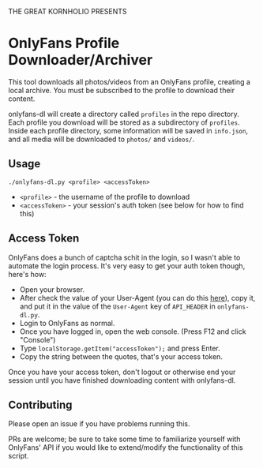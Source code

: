 THE GREAT KORNHOLIO PRESENTS

# OnlyFans Profile Downloader/Archiver
This tool downloads all photos/videos from an OnlyFans profile, creating a local archive.
You must be subscribed to the profile to download their content.

onlyfans-dl will create a directory called `profiles` in the repo directory. 
Each profile you download will be stored as a subdirectory of `profiles`.
Inside each profile directory, some information will be saved in `info.json`,
and all media will be downloaded to `photos/` and `videos/`.

## Usage
`./onlyfans-dl.py <profile> <accessToken>`
* `<profile>` - the username of the profile to download
* `<accessToken>` - your session's auth token (see below for how to find this)

## Access Token
OnlyFans does a bunch of captcha schit in the login, so I wasn't able to automate the login
process. It's very easy to get your auth token though, here's how:

- Open your browser.
- After check the value of your User-Agent (you can do this [here]("https://www.whatismybrowser.com/detect/what-is-my-user-agent")),
copy it, and put it in the value of the `User-Agent` key of `API_HEADER` in `onlyfans-dl.py`.
- Login to OnlyFans as normal.
- Once you have logged in, open the web console. (Press F12 and click "Console")
- Type `localStorage.getItem("accessToken");` and press Enter.
- Copy the string between the quotes, that's your access token.

Once you have your access token, don't logout or otherwise end your session until you have
finished downloading content with onlyfans-dl.

## Contributing
Please open an issue if you have problems running this.

PRs are welcome; be sure to take some time to familiarize yourself with OnlyFans' API if
you would like to extend/modify the functionality of this script.
